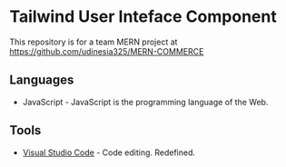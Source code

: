# Tailwind User Inteface Component
This repository is for a team MERN project at https://github.com/udinesia325/MERN-COMMERCE

## Languages
<ul>
  <li>JavaScript - JavaScript is the programming language of the Web.</li>
 </ul>
 
 ## Tools
<ul>
  <li><a href="https://code.visualstudio.com/">Visual Studio Code</a> - Code editing. Redefined.</li>
 </ul>
